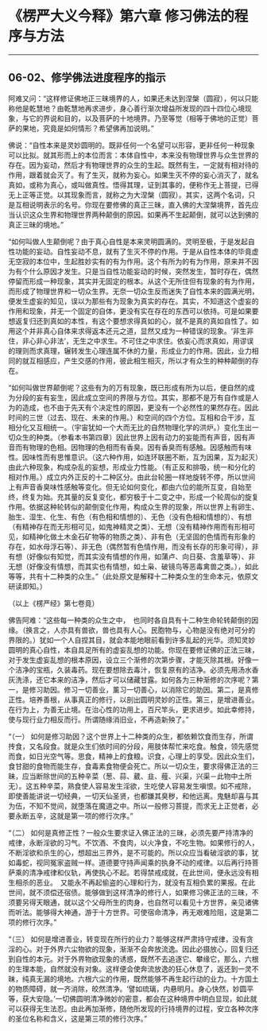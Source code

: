 # 《楞严大义今释》第六章 修习佛法的程序与方法

------

## 06-02、修学佛法进度程序的指示

阿难又问：“这样修证佛地正三昧境界的人，如果还未达到涅槃（圆寂），何以只能称他是乾慧地？由乾慧地再求进步，身心善行渐次增益所发现的四十四位心境现象，与它的界说和目的，以及菩萨的十地境界。乃至等觉（相等于佛地的正觉）菩萨的果地，究竟是如何情形？希望佛再加说明。”

佛说：“自性本来是灵妙圆明的。既非任何一个名望可以形容，更非任何一种现象可以比拟。就其形而上的本位而言：本体自性中，本来没有物理世界与众生世界的存在。因为妄动，然后才有物理世界的众生的生起。既然有生，一定就有相对待的作用，跟着就会灭了。有了生灭，就称为妄心。如果生灭不停的妄心消灭了，就名真如，或称为真心，或叫做真性。悟得其理，证到其事的，便称作无上菩提，已得无上正等正觉。以其现象而言，就称之为大涅槃（圆寂）。其实，这两个名词，只是互相说明表示的名号。你现在要修佛的真正三昧，直入佛的大涅槃境界，首先应当认识这众生界和物理世界两种颠倒的原因。如果再不生起颠倒，就可以达到佛的真正三昧的境地。”

“如何叫做人生颠倒呢？由于真心自性是本来灵明圆满的。灵明至极，于是发起自性功能的妄动。自性妄动不息，就有了生灭不停的作用。于是从自性本体的毕竟虚无空寂的本位中，生起胜妙实有的有为作用。这个有所为的有为作用，原来并不因为有个什么原因才发生。只是当自性功能妄动的时候，突然发生，暂时存在，偶然停留而形成一种现象，其实并无固定的根本。从这个无所住但有现象的有为作用，而形成了物理世界和一切众生界。无奈一切众生反而迷失了自性本来的圆满光明，便发生虚妄的知见，误以为那些有为现象为真实的存在。其实，不知道这个虚妄的作用和现象，并无一个固定的自体，更没有实在存在的东西可以依持。可是如果要想返复归还到真如的本性，有这个要想求得真如的心，就不是真的真如自性了。如用这个并非真心自体来求得返本还元之道，显然又成为一种错误的现象。‘非生非住，非心非心非法’，无生之中求生。不可住之中求住。依妄心而求真如，用谬误的理则而求真理，辗转发生心理连属不休的力量，形成业力的作用。因此，业力相同的就互相感应，产生交感的作用，彼此相生相灭，所以才有众生的种种颠倒的存在。

“如何叫做世界颠倒呢？这些有为的万有现象，既已形成有所为以后，便自然的成为分段的妄有妄生，因此成立空间的界限与方位。其实，那都不是万有自作或是人为的造成，也不由于先天有个决定性的原因，更没有一个必然性的果然存在。因此时间的三世（过去、现在、未来的作用。）和空间的四个方位。互相和合干涉，互相分化又互相统一。（宇宙犹如一个大而无比的自然物理化学的洪炉。）变化生出一切众生的种类。（参看本书第四章）因此世界上因有动力的妄能而有声音，因有声音而有物理的色相。因物理的色相而有香臭。因有香臭而有感触。因感触而有味性。因味性而有思惟意识。（这六种作用，如连环联圈不断，互为因果，互为起灭）由此六种现象，构成杂乱的妄想，形成业力性能。（有正反和排吸，统一和分化的相对作用。）成立内外正反的十二种区分。由此台轮圈一样地旋转不停，所以世间上有声音香臭味性感触等变化。但无论如何变化，都由六位的能所互变，自始至终，终复为始。充其量的反复变化，都穷极于十二变之中，形成一个轮周似的旋复作用。依据这种轮转似的颠倒变化作用，构成众生界的现象，所以世界上有卵生、胎生、湿生、化生、有色（有色相和情想的）、无色（没有色相和情想的）、有想（有精神存在而无形相可见，如鬼神精灵之类）、无想（没有精神作用而有形相可见，如精神化做土木金石矿物等的物质之类）、非有色（无坚固的色情而有形象的存在，如水母浮石等）、非无色（偶然暂有色情作用，而没有长存的形象可得），非有想（好像似有知觉，而其实没有情想的作用，如蒲卢、向日葵、含羞草等）、非无想（好像没有情想，而其实也有情想，如土枭、破镜鸟等恶毒禽兽之类。），如此等等，共有十二种类的众生。”（此处原文是解释十二种类众生的生命本元，依原文研读即知。）

（以上《楞严经》第七卷竟）

佛告阿难：“这些每一种类的众生之中，　也同时各自具有十二种生命轮转颠倒的因缘。（换言之，人亦具有兽欲，兽也具有人心。民胞物与，心物是没有绝对可分的界限的。）犹如一个人自捏其目，就会本能地眼前看到许多乱起的光华。须知灵妙圆明的真心自性，本自具足所有的虚妄乱想的功能。你现在要修证佛的正法三昧，对于发生虚妄乱想的根本原因，设立三个渐修的次第步骤，才能灭除其根。好像一个洁净的宝瓶，久装毒药。现在要想除去毒汁，恢复原有的洁净。必须先用汤水香灰洗涤，还它本来的洁净，然后才可以储藏甘露。如何各为三种渐修的次序呢？第一，是修习助因。修习一切善业，薰习一切善心，以消除它的助因。第二，是真修正性。培养善根，从事真正的修行，以剖出圆明灵妙的正性。第三，是增进善业。在行为上，为善无止境。在治心性的功用上，百尺竿头，更求进步。如此幸修持，使与现行业力相反而行。所谓随缘消旧业，不再造新殃了。”

“（一） 如何是修习助因？这个世界上十二种类的众生，都依赖饮食而生存，所谓抟食，又名段食。就是众生们依时间的分段，用肢体帮忙来吃食。触食，领先感觉而食，如日光空气等。思食，精神上的食粮。识食，心理上的享受。因此众生们，食甘甜的食物而能生存，食毒素食物便会死亡。所以一切众生，要求得佛正法的三昧，应当断除世间的五种辛菜（葱、蒜、葳、韭、薤、兴渠，兴渠－此物中土所无）。这五种辛菜，熟食使人容易发生淫欲，生吃使人容易发生嗔恨。如不戒除，即使善能讲说一切经典，一切天仙圣贤，也都嫌其臭秽，和他远离。鬼魅却喜与其为伍，不知不觉间，就堕落在魔道之中。所以一般修习菩提，而求无上正觉者，必要永断五辛，这就是第一项的修行次序。”

“（二） 如何是真修正性？一般众生要求证入佛正法的三昧，必须先要严持清净的戒律，永断淫欲的习气。不饮酒、不食肉，以火净食，不吃生物。如果修行的人，不断淫欲和杀生的心，想超出三界外，是不可能的。所以众应当看破淫欲的事，犹如毒蛇，视同冤家盗贼一样。道德要守持声闻乘的执身不动的戒律。以后再行持菩萨乘的清净戒律和仪轨，再使执心不起。若得禁戒成就，在此世间，便永远没有相生相杀的恶业。　又能永不再起偷盗的心理和行为，就没有互相负累的果报。在此世间，就不须偿还宿债。能够做到这样清净的修行人，如果修习佛正法的三昧，不须要另得天眼通，就以这个父母所生的肉身，也自然可以看见十方世界，亲见诸佛而听法。能够得大神通，游于十方世界。可使宿命清净，再无艰难险阻，这是第二项的修行次序。”

“（三） 如何是增进善业，转变现在所行的业力？能够这样严肃持守戒律，没有贪淫的心。对于外界六尘物欲的现象，渐渐不会奔放流逸。因此必摄放心，回复归还到自性的本元。对于外界物欲现象的诱惑，既然不去追逐它、攀缘它，那么，六根的生理本能，自然就没有对象。这样便会使奔流放逸的狂心休息了，返还到一灵不昧，纯真无漏的境地。六根六尘的作用，既然能够不再生起行动的业力。十方国土的物质障碍，就一齐消除，皎然清净。‘譬如琉璃，内悬明月。身心快然，妙圆平等，获大安隐。’一切佛圆明清净微妙的密意，都会在这种境界中明白显现，如此就可以获得无生法忍。由此再加渐修，随他所发现的行持境界的过程，安立各种次序的圣位名称和含义，这是第三项的修行次序。”

